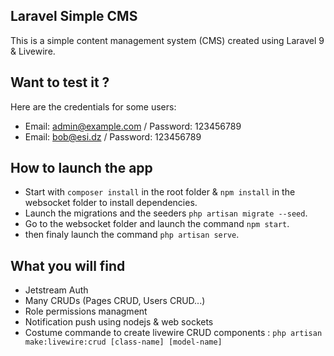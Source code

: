 ## Laravel Simple CMS

This is a simple content management system (CMS) created using Laravel 9 & Livewire.

## Want to test it ?

Here are the credentials for some users:

-   Email: admin@example.com / Password: 123456789
-   Email: bob@esi.dz / Password: 123456789

## How to launch the app

-   Start with `composer install` in the root folder & `npm install` in the websocket folder to install dependencies.
-   Launch the migrations and the seeders `php artisan migrate --seed`.
-   Go to the websocket folder and launch the command `npm start`.
-   then finaly launch the command `php artisan serve`.

## What you will find

-   Jetstream Auth
-   Many CRUDs (Pages CRUD, Users CRUD...)
-   Role permissions managment
-   Notification push using nodejs & web sockets
-   Costume commande to create livewire CRUD components : `php artisan make:livewire:crud [class-name] [model-name]`
